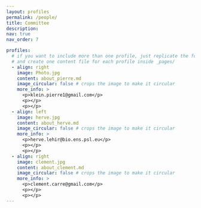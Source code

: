 ```yaml
---
layout: profiles
permalink: /people/
title: Committee
description: 
nav: true
nav_order: 7

profiles:
  # if you want to include more than one profile, just replicate the following block
  # and create one content file for each profile inside _pages/
  - align: right
    image: Photo.jpg
    content: about_pierre.md
    image_circular: false # crops the image to make it circular
    more_info: >
      <p>klein.pierre1@gmail.com</p>
      <p></p>
      <p></p>
  - align: left
    image: herve.jpg
    content: about_herve.md
    image_circular: false # crops the image to make it circular
    more_info: >
      <p>herve.lehir@bio.ens.psl.eu</p>
      <p></p>
      <p></p>
  - align: right
    image: clement.jpg
    content: about_clement.md
    image_circular: false # crops the image to make it circular
    more_info: >
      <p>clement.carre@gmail.com</p>
      <p></p>
      <p></p>   
---
```

